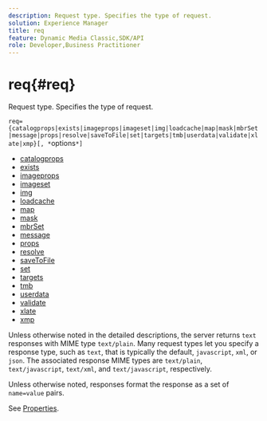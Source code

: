 ```yaml
---
description: Request type. Specifies the type of request.
solution: Experience Manager
title: req
feature: Dynamic Media Classic,SDK/API
role: Developer,Business Practitioner
---
```


# req{#req}

Request type. Specifies the type of request.

 `req={catalogprops|exists|imageprops|imageset|img|loadcache|map|mask|mbrSet|message|props|resolve|saveToFile|set|targets|tmb|userdata|validate|xlate|xmp}[, *`options`*]`

* [catalogprops](r-catalogprops.md)
* [exists](r-exists.md)
* [imageprops](r-imageprops.md)
* [imageset](r-imageset-req.md)
* [img](r-img.md)
* [loadcache](r-loadcache.md)
* [map](r-map-req.md)
* [mask](r-mask-req.md)
* [mbrSet](r-mbrset.md)
* [message](r-message.md)
* [props](r-props.md)
* [resolve](r-resolve.md)
* [saveToFile](r-savetofile.md)
* [set](r-set.md)
* [targets](r-targets.md)
* [tmb](r-tmb.md)
* [userdata](r-userdata.md)
* [validate](r-is-http-validate.md)
* [xlate](r-xlate.md)
* [xmp](r-xmp.md)

Unless otherwise noted in the detailed descriptions, the server returns `text` responses with MIME type `text/plain`. Many request types let you specify a response type, such as `text`, that is typically the default, `javascript`, `xml`, or `json`. The associated response MIME types are `text/plain`, `text/javascript`, `text/xml`, and `text/javascript`, respectively.

Unless otherwise noted, responses format the response as a set of `name=value` pairs.

See [Properties](../../../../../../is-api/http-ref/image-serving-api-ref/c-http-protocol-reference/c-response-data/c-properties/c-properties.md#concept-49c609fd6de942cab422ee412353c9d9). 
